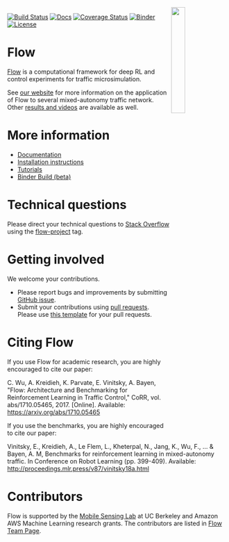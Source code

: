 <img src="docs/img/square_logo.png" align="right" width="25%"/>

[![Build Status](https://travis-ci.com/flow-project/flow.svg?branch=master)](https://travis-ci.com/flow-project/flow)
[![Docs](https://readthedocs.org/projects/flow/badge)](http://flow.readthedocs.org/en/latest/)
[![Coverage Status](https://coveralls.io/repos/github/flow-project/flow/badge.svg?branch=master)](https://coveralls.io/github/flow-project/flow?branch=master)
[![Binder](https://mybinder.org/badge_logo.svg)](https://mybinder.org/v2/gh/flow-project/flow/binder)
[![License](https://img.shields.io/badge/license-MIT-blue.svg)](https://github.com/flow-project/flow/blob/master/LICENSE.md)

# Flow

[Flow](https://flow-project.github.io/) is a computational framework for deep RL and control experiments for traffic microsimulation.

See [our website](https://flow-project.github.io/) for more information on the application of Flow to several mixed-autonomy traffic network. Other [results and videos](https://sites.google.com/view/ieee-tro-flow/home) are available as well.

# More information

- [Documentation](https://flow.readthedocs.org/en/latest/)
- [Installation instructions](http://flow.readthedocs.io/en/latest/flow_setup.html)
- [Tutorials](https://github.com/flow-project/flow/tree/master/tutorials)
- [Binder Build (beta)](https://mybinder.org/v2/gh/flow-project/flow/binder)

# Technical questions

Please direct your technical questions to [Stack Overflow](https://stackoverflow.com) using the [flow-project](https://stackoverflow.com/questions/tagged/flow-project) tag.

# Getting involved

We welcome your contributions.

- Please report bugs and improvements by submitting [GitHub issue](https://github.com/flow-project/flow/issues).
- Submit your contributions using [pull requests](https://github.com/flow-project/flow/pulls). Please use [this template](https://github.com/flow-project/flow/blob/master/.github/PULL_REQUEST_TEMPLATE.md) for your pull requests.

# Citing Flow

If you use Flow for academic research, you are highly encouraged to cite our paper:

C. Wu, A. Kreidieh, K. Parvate, E. Vinitsky, A. Bayen, "Flow: Architecture and Benchmarking for Reinforcement Learning in Traffic Control," CoRR, vol. abs/1710.05465, 2017. [Online]. Available: https://arxiv.org/abs/1710.05465

If you use the benchmarks, you are highly encouraged to cite our paper:

Vinitsky, E., Kreidieh, A., Le Flem, L., Kheterpal, N., Jang, K., Wu, F., ... & Bayen, A. M,  Benchmarks for reinforcement learning in mixed-autonomy traffic. In Conference on Robot Learning (pp. 399-409). Available: http://proceedings.mlr.press/v87/vinitsky18a.html

# Contributors

Flow is supported by the [Mobile Sensing Lab](http://bayen.eecs.berkeley.edu/) at UC Berkeley and Amazon AWS Machine Learning research grants. The contributors are listed in [Flow Team Page](https://flow-project.github.io/team.html).

